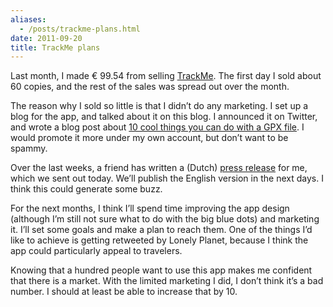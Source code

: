 ```yaml
---
aliases:
  - /posts/trackme-plans.html
date: 2011-09-20
title: TrackMe plans
---
```


Last month, I made € 99.54 from selling [TrackMe](http://eidhof.nl/trackme). The
first day I sold about 60 copies, and the rest of the sales was spread out over
the month.&#10;

The reason why I sold so little is that I didn’t do any marketing. I set up a
blog for the app, and talked about it on this blog. I announced it on Twitter,
and wrote a blog post about [10 cool things you can do with a GPX
file](http://trackmeapp.tumblr.com/post/9920687010/10-cool-things-you-can-do-with-a-gpx-file).
I would promote it more under my own account, but don’t want to be spammy.&#10;

Over the last weeks, a friend has written a (Dutch) [press
release](http://eidhof.nl/trackme/press/release-2011-09-20.html) for me, which
we sent out today. We’ll publish the English version in the next days. I think
this could generate some buzz.&#10;

For the next months, I think I’ll spend time improving the app design (although
I’m still not sure what to do with the big blue dots) and marketing it. I’ll set
some goals and make a plan to reach them. One of the things I’d like to achieve
is getting retweeted by Lonely Planet, because I think the app could
particularly appeal to travelers.&#10;

Knowing that a hundred people want to use this app makes me confident that there
is a market. With the limited marketing I did, I don’t think it’s a bad number.
I should at least be able to increase that by 10.&#10;
